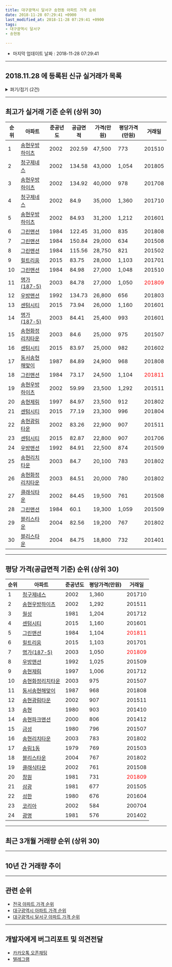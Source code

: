 ```yaml
---
title: 대구광역시 달서구 송현동 아파트 가격 순위
date: 2018-11-28 07:29:41 +0900
last_modified_at: 2018-11-28 07:29:41 +0900
tags:
- 대구광역시 달서구
- 송현동

---
```


* 마지막 업데이트 날짜 : 2018-11-28 07:29:41

---

## 2018.11.28 에 등록된 신규 실거래가 목록

<details>
<summary>펴기/접기 (2건)</summary>
<div markdown="1">

|아파트|준공년도|공급면적|가격(만원)|평당가격(만원)|거래일|
|---|---|---|---|---|---|
|[그린맨션](https://search.naver.com/search.naver?query=%EB%8C%80%EA%B5%AC%EA%B4%91%EC%97%AD%EC%8B%9C+%EB%8B%AC%EC%84%9C%EA%B5%AC+%EC%86%A1%ED%98%84%EB%8F%99+%EA%B7%B8%EB%A6%B0%EB%A7%A8%EC%85%98)|1984|60.1|19,000|1,043|<span style="color:red">201811</span>|
|[그린맨션](https://search.naver.com/search.naver?query=%EB%8C%80%EA%B5%AC%EA%B4%91%EC%97%AD%EC%8B%9C+%EB%8B%AC%EC%84%9C%EA%B5%AC+%EC%86%A1%ED%98%84%EB%8F%99+%EA%B7%B8%EB%A6%B0%EB%A7%A8%EC%85%98)|1984|73.17|24,500|1,104|<span style="color:red">201811</span>|


</div>
</details>

---

## 최고가 실거래 기준 순위 (상위 30)


|순위|아파트|준공년도|공급면적|가격(만원)|평당가격(만원)|거래일|
|---|---|---|---|---|---|---|
|1|[송현우방하이츠](https://search.naver.com/search.naver?query=%EB%8C%80%EA%B5%AC%EA%B4%91%EC%97%AD%EC%8B%9C+%EB%8B%AC%EC%84%9C%EA%B5%AC+%EC%86%A1%ED%98%84%EB%8F%99+%EC%86%A1%ED%98%84%EC%9A%B0%EB%B0%A9%ED%95%98%EC%9D%B4%EC%B8%A0)|2002|202.59|47,500|773|201510|
|2|[청구제네스](https://search.naver.com/search.naver?query=%EB%8C%80%EA%B5%AC%EA%B4%91%EC%97%AD%EC%8B%9C+%EB%8B%AC%EC%84%9C%EA%B5%AC+%EC%86%A1%ED%98%84%EB%8F%99+%EC%B2%AD%EA%B5%AC%EC%A0%9C%EB%84%A4%EC%8A%A4)|2002|134.58|43,000|1,054|201805|
|3|[송현우방하이츠](https://search.naver.com/search.naver?query=%EB%8C%80%EA%B5%AC%EA%B4%91%EC%97%AD%EC%8B%9C+%EB%8B%AC%EC%84%9C%EA%B5%AC+%EC%86%A1%ED%98%84%EB%8F%99+%EC%86%A1%ED%98%84%EC%9A%B0%EB%B0%A9%ED%95%98%EC%9D%B4%EC%B8%A0)|2002|134.92|40,000|978|201708|
|4|[청구제네스](https://search.naver.com/search.naver?query=%EB%8C%80%EA%B5%AC%EA%B4%91%EC%97%AD%EC%8B%9C+%EB%8B%AC%EC%84%9C%EA%B5%AC+%EC%86%A1%ED%98%84%EB%8F%99+%EC%B2%AD%EA%B5%AC%EC%A0%9C%EB%84%A4%EC%8A%A4)|2002|84.9|35,000|1,360|201710|
|5|[송현우방하이츠](https://search.naver.com/search.naver?query=%EB%8C%80%EA%B5%AC%EA%B4%91%EC%97%AD%EC%8B%9C+%EB%8B%AC%EC%84%9C%EA%B5%AC+%EC%86%A1%ED%98%84%EB%8F%99+%EC%86%A1%ED%98%84%EC%9A%B0%EB%B0%A9%ED%95%98%EC%9D%B4%EC%B8%A0)|2002|84.93|31,200|1,212|201601|
|6|[그린맨션](https://search.naver.com/search.naver?query=%EB%8C%80%EA%B5%AC%EA%B4%91%EC%97%AD%EC%8B%9C+%EB%8B%AC%EC%84%9C%EA%B5%AC+%EC%86%A1%ED%98%84%EB%8F%99+%EA%B7%B8%EB%A6%B0%EB%A7%A8%EC%85%98)|1984|122.45|31,000|835|201808|
|7|[그린맨션](https://search.naver.com/search.naver?query=%EB%8C%80%EA%B5%AC%EA%B4%91%EC%97%AD%EC%8B%9C+%EB%8B%AC%EC%84%9C%EA%B5%AC+%EC%86%A1%ED%98%84%EB%8F%99+%EA%B7%B8%EB%A6%B0%EB%A7%A8%EC%85%98)|1984|150.84|29,000|634|201508|
|8|[그린맨션](https://search.naver.com/search.naver?query=%EB%8C%80%EA%B5%AC%EA%B4%91%EC%97%AD%EC%8B%9C+%EB%8B%AC%EC%84%9C%EA%B5%AC+%EC%86%A1%ED%98%84%EB%8F%99+%EA%B7%B8%EB%A6%B0%EB%A7%A8%EC%85%98)|1984|115.56|28,750|821|201502|
|9|[힐트리움](https://search.naver.com/search.naver?query=%EB%8C%80%EA%B5%AC%EA%B4%91%EC%97%AD%EC%8B%9C+%EB%8B%AC%EC%84%9C%EA%B5%AC+%EC%86%A1%ED%98%84%EB%8F%99+%ED%9E%90%ED%8A%B8%EB%A6%AC%EC%9B%80)|2015|83.75|28,000|1,103|201701|
|10|[그린맨션](https://search.naver.com/search.naver?query=%EB%8C%80%EA%B5%AC%EA%B4%91%EC%97%AD%EC%8B%9C+%EB%8B%AC%EC%84%9C%EA%B5%AC+%EC%86%A1%ED%98%84%EB%8F%99+%EA%B7%B8%EB%A6%B0%EB%A7%A8%EC%85%98)|1984|84.98|27,000|1,048|201510|
|11|[명가(187-5)](https://search.naver.com/search.naver?query=%EB%8C%80%EA%B5%AC%EA%B4%91%EC%97%AD%EC%8B%9C+%EB%8B%AC%EC%84%9C%EA%B5%AC+%EC%86%A1%ED%98%84%EB%8F%99+%EB%AA%85%EA%B0%80%28187-5%29)|2003|84.78|27,000|1,050|<span style="color:red">201809</span>|
|12|[우방맨션](https://search.naver.com/search.naver?query=%EB%8C%80%EA%B5%AC%EA%B4%91%EC%97%AD%EC%8B%9C+%EB%8B%AC%EC%84%9C%EA%B5%AC+%EC%86%A1%ED%98%84%EB%8F%99+%EC%9A%B0%EB%B0%A9%EB%A7%A8%EC%85%98)|1992|134.73|26,800|656|201803|
|13|[센텀시티](https://search.naver.com/search.naver?query=%EB%8C%80%EA%B5%AC%EA%B4%91%EC%97%AD%EC%8B%9C+%EB%8B%AC%EC%84%9C%EA%B5%AC+%EC%86%A1%ED%98%84%EB%8F%99+%EC%84%BC%ED%85%80%EC%8B%9C%ED%8B%B0)|2015|73.94|26,000|1,160|201601|
|14|[명가(187-5)](https://search.naver.com/search.naver?query=%EB%8C%80%EA%B5%AC%EA%B4%91%EC%97%AD%EC%8B%9C+%EB%8B%AC%EC%84%9C%EA%B5%AC+%EC%86%A1%ED%98%84%EB%8F%99+%EB%AA%85%EA%B0%80%28187-5%29)|2003|84.41|25,400|993|201601|
|15|[송현화정리치타운](https://search.naver.com/search.naver?query=%EB%8C%80%EA%B5%AC%EA%B4%91%EC%97%AD%EC%8B%9C+%EB%8B%AC%EC%84%9C%EA%B5%AC+%EC%86%A1%ED%98%84%EB%8F%99+%EC%86%A1%ED%98%84%ED%99%94%EC%A0%95%EB%A6%AC%EC%B9%98%ED%83%80%EC%9A%B4)|2003|84.6|25,000|975|201507|
|16|[센텀시티](https://search.naver.com/search.naver?query=%EB%8C%80%EA%B5%AC%EA%B4%91%EC%97%AD%EC%8B%9C+%EB%8B%AC%EC%84%9C%EA%B5%AC+%EC%86%A1%ED%98%84%EB%8F%99+%EC%84%BC%ED%85%80%EC%8B%9C%ED%8B%B0)|2015|83.97|25,000|982|201602|
|17|[동서송현해맞이](https://search.naver.com/search.naver?query=%EB%8C%80%EA%B5%AC%EA%B4%91%EC%97%AD%EC%8B%9C+%EB%8B%AC%EC%84%9C%EA%B5%AC+%EC%86%A1%ED%98%84%EB%8F%99+%EB%8F%99%EC%84%9C%EC%86%A1%ED%98%84%ED%95%B4%EB%A7%9E%EC%9D%B4)|1987|84.89|24,900|968|201808|
|18|[그린맨션](https://search.naver.com/search.naver?query=%EB%8C%80%EA%B5%AC%EA%B4%91%EC%97%AD%EC%8B%9C+%EB%8B%AC%EC%84%9C%EA%B5%AC+%EC%86%A1%ED%98%84%EB%8F%99+%EA%B7%B8%EB%A6%B0%EB%A7%A8%EC%85%98)|1984|73.17|24,500|1,104|<span style="color:red">201811</span>|
|19|[송현우방하이츠](https://search.naver.com/search.naver?query=%EB%8C%80%EA%B5%AC%EA%B4%91%EC%97%AD%EC%8B%9C+%EB%8B%AC%EC%84%9C%EA%B5%AC+%EC%86%A1%ED%98%84%EB%8F%99+%EC%86%A1%ED%98%84%EC%9A%B0%EB%B0%A9%ED%95%98%EC%9D%B4%EC%B8%A0)|2002|59.99|23,500|1,292|201511|
|20|[송현제림](https://search.naver.com/search.naver?query=%EB%8C%80%EA%B5%AC%EA%B4%91%EC%97%AD%EC%8B%9C+%EB%8B%AC%EC%84%9C%EA%B5%AC+%EC%86%A1%ED%98%84%EB%8F%99+%EC%86%A1%ED%98%84%EC%A0%9C%EB%A6%BC)|1997|84.97|23,500|912|201802|
|21|[센텀시티](https://search.naver.com/search.naver?query=%EB%8C%80%EA%B5%AC%EA%B4%91%EC%97%AD%EC%8B%9C+%EB%8B%AC%EC%84%9C%EA%B5%AC+%EC%86%A1%ED%98%84%EB%8F%99+%EC%84%BC%ED%85%80%EC%8B%9C%ED%8B%B0)|2015|77.19|23,300|996|201804|
|22|[송현광림타운](https://search.naver.com/search.naver?query=%EB%8C%80%EA%B5%AC%EA%B4%91%EC%97%AD%EC%8B%9C+%EB%8B%AC%EC%84%9C%EA%B5%AC+%EC%86%A1%ED%98%84%EB%8F%99+%EC%86%A1%ED%98%84%EA%B4%91%EB%A6%BC%ED%83%80%EC%9A%B4)|2002|83.26|22,900|907|201511|
|23|[센텀시티](https://search.naver.com/search.naver?query=%EB%8C%80%EA%B5%AC%EA%B4%91%EC%97%AD%EC%8B%9C+%EB%8B%AC%EC%84%9C%EA%B5%AC+%EC%86%A1%ED%98%84%EB%8F%99+%EC%84%BC%ED%85%80%EC%8B%9C%ED%8B%B0)|2015|82.87|22,800|907|201706|
|24|[우방맨션](https://search.naver.com/search.naver?query=%EB%8C%80%EA%B5%AC%EA%B4%91%EC%97%AD%EC%8B%9C+%EB%8B%AC%EC%84%9C%EA%B5%AC+%EC%86%A1%ED%98%84%EB%8F%99+%EC%9A%B0%EB%B0%A9%EB%A7%A8%EC%85%98)|1992|84.91|22,500|874|201509|
|25|[송현리치타운](https://search.naver.com/search.naver?query=%EB%8C%80%EA%B5%AC%EA%B4%91%EC%97%AD%EC%8B%9C+%EB%8B%AC%EC%84%9C%EA%B5%AC+%EC%86%A1%ED%98%84%EB%8F%99+%EC%86%A1%ED%98%84%EB%A6%AC%EC%B9%98%ED%83%80%EC%9A%B4)|2003|84.7|20,100|783|201802|
|26|[송현화정리치타운](https://search.naver.com/search.naver?query=%EB%8C%80%EA%B5%AC%EA%B4%91%EC%97%AD%EC%8B%9C+%EB%8B%AC%EC%84%9C%EA%B5%AC+%EC%86%A1%ED%98%84%EB%8F%99+%EC%86%A1%ED%98%84%ED%99%94%EC%A0%95%EB%A6%AC%EC%B9%98%ED%83%80%EC%9A%B4)|2003|84.51|20,000|780|201802|
|27|[클래식타운](https://search.naver.com/search.naver?query=%EB%8C%80%EA%B5%AC%EA%B4%91%EC%97%AD%EC%8B%9C+%EB%8B%AC%EC%84%9C%EA%B5%AC+%EC%86%A1%ED%98%84%EB%8F%99+%ED%81%B4%EB%9E%98%EC%8B%9D%ED%83%80%EC%9A%B4)|2002|84.45|19,500|761|201508|
|28|[그린맨션](https://search.naver.com/search.naver?query=%EB%8C%80%EA%B5%AC%EA%B4%91%EC%97%AD%EC%8B%9C+%EB%8B%AC%EC%84%9C%EA%B5%AC+%EC%86%A1%ED%98%84%EB%8F%99+%EA%B7%B8%EB%A6%B0%EB%A7%A8%EC%85%98)|1984|60.1|19,300|1,059|201509|
|29|[블리스타운](https://search.naver.com/search.naver?query=%EB%8C%80%EA%B5%AC%EA%B4%91%EC%97%AD%EC%8B%9C+%EB%8B%AC%EC%84%9C%EA%B5%AC+%EC%86%A1%ED%98%84%EB%8F%99+%EB%B8%94%EB%A6%AC%EC%8A%A4%ED%83%80%EC%9A%B4)|2004|82.56|19,200|767|201802|
|30|[블리스타운](https://search.naver.com/search.naver?query=%EB%8C%80%EA%B5%AC%EA%B4%91%EC%97%AD%EC%8B%9C+%EB%8B%AC%EC%84%9C%EA%B5%AC+%EC%86%A1%ED%98%84%EB%8F%99+%EB%B8%94%EB%A6%AC%EC%8A%A4%ED%83%80%EC%9A%B4)|2004|84.75|18,800|732|201401|


---

## 평당 가격(공급면적 기준) 순위 (상위 30)


|순위|아파트|준공년도|평당가격(만원)|거래일|
|---|---|---|---|---|
|1|[청구제네스](https://search.naver.com/search.naver?query=%EB%8C%80%EA%B5%AC%EA%B4%91%EC%97%AD%EC%8B%9C+%EB%8B%AC%EC%84%9C%EA%B5%AC+%EC%86%A1%ED%98%84%EB%8F%99+%EC%B2%AD%EA%B5%AC%EC%A0%9C%EB%84%A4%EC%8A%A4)|2002|1,360|201710|
|2|[송현우방하이츠](https://search.naver.com/search.naver?query=%EB%8C%80%EA%B5%AC%EA%B4%91%EC%97%AD%EC%8B%9C+%EB%8B%AC%EC%84%9C%EA%B5%AC+%EC%86%A1%ED%98%84%EB%8F%99+%EC%86%A1%ED%98%84%EC%9A%B0%EB%B0%A9%ED%95%98%EC%9D%B4%EC%B8%A0)|2002|1,292|201511|
|3|[월성](https://search.naver.com/search.naver?query=%EB%8C%80%EA%B5%AC%EA%B4%91%EC%97%AD%EC%8B%9C+%EB%8B%AC%EC%84%9C%EA%B5%AC+%EC%86%A1%ED%98%84%EB%8F%99+%EC%9B%94%EC%84%B1)|1981|1,204|201712|
|4|[센텀시티](https://search.naver.com/search.naver?query=%EB%8C%80%EA%B5%AC%EA%B4%91%EC%97%AD%EC%8B%9C+%EB%8B%AC%EC%84%9C%EA%B5%AC+%EC%86%A1%ED%98%84%EB%8F%99+%EC%84%BC%ED%85%80%EC%8B%9C%ED%8B%B0)|2015|1,160|201601|
|5|[그린맨션](https://search.naver.com/search.naver?query=%EB%8C%80%EA%B5%AC%EA%B4%91%EC%97%AD%EC%8B%9C+%EB%8B%AC%EC%84%9C%EA%B5%AC+%EC%86%A1%ED%98%84%EB%8F%99+%EA%B7%B8%EB%A6%B0%EB%A7%A8%EC%85%98)|1984|1,104|<span style="color:red">201811</span>|
|6|[힐트리움](https://search.naver.com/search.naver?query=%EB%8C%80%EA%B5%AC%EA%B4%91%EC%97%AD%EC%8B%9C+%EB%8B%AC%EC%84%9C%EA%B5%AC+%EC%86%A1%ED%98%84%EB%8F%99+%ED%9E%90%ED%8A%B8%EB%A6%AC%EC%9B%80)|2015|1,103|201701|
|7|[명가(187-5)](https://search.naver.com/search.naver?query=%EB%8C%80%EA%B5%AC%EA%B4%91%EC%97%AD%EC%8B%9C+%EB%8B%AC%EC%84%9C%EA%B5%AC+%EC%86%A1%ED%98%84%EB%8F%99+%EB%AA%85%EA%B0%80%28187-5%29)|2003|1,050|<span style="color:red">201809</span>|
|8|[우방맨션](https://search.naver.com/search.naver?query=%EB%8C%80%EA%B5%AC%EA%B4%91%EC%97%AD%EC%8B%9C+%EB%8B%AC%EC%84%9C%EA%B5%AC+%EC%86%A1%ED%98%84%EB%8F%99+%EC%9A%B0%EB%B0%A9%EB%A7%A8%EC%85%98)|1992|1,025|201509|
|9|[송현제림](https://search.naver.com/search.naver?query=%EB%8C%80%EA%B5%AC%EA%B4%91%EC%97%AD%EC%8B%9C+%EB%8B%AC%EC%84%9C%EA%B5%AC+%EC%86%A1%ED%98%84%EB%8F%99+%EC%86%A1%ED%98%84%EC%A0%9C%EB%A6%BC)|1997|1,006|201712|
|10|[송현화정리치타운](https://search.naver.com/search.naver?query=%EB%8C%80%EA%B5%AC%EA%B4%91%EC%97%AD%EC%8B%9C+%EB%8B%AC%EC%84%9C%EA%B5%AC+%EC%86%A1%ED%98%84%EB%8F%99+%EC%86%A1%ED%98%84%ED%99%94%EC%A0%95%EB%A6%AC%EC%B9%98%ED%83%80%EC%9A%B4)|2003|975|201507|
|11|[동서송현해맞이](https://search.naver.com/search.naver?query=%EB%8C%80%EA%B5%AC%EA%B4%91%EC%97%AD%EC%8B%9C+%EB%8B%AC%EC%84%9C%EA%B5%AC+%EC%86%A1%ED%98%84%EB%8F%99+%EB%8F%99%EC%84%9C%EC%86%A1%ED%98%84%ED%95%B4%EB%A7%9E%EC%9D%B4)|1987|968|201808|
|12|[송현광림타운](https://search.naver.com/search.naver?query=%EB%8C%80%EA%B5%AC%EA%B4%91%EC%97%AD%EC%8B%9C+%EB%8B%AC%EC%84%9C%EA%B5%AC+%EC%86%A1%ED%98%84%EB%8F%99+%EC%86%A1%ED%98%84%EA%B4%91%EB%A6%BC%ED%83%80%EC%9A%B4)|2002|907|201511|
|13|[송현](https://search.naver.com/search.naver?query=%EB%8C%80%EA%B5%AC%EA%B4%91%EC%97%AD%EC%8B%9C+%EB%8B%AC%EC%84%9C%EA%B5%AC+%EC%86%A1%ED%98%84%EB%8F%99+%EC%86%A1%ED%98%84)|1980|903|201410|
|14|[송현파크맨션](https://search.naver.com/search.naver?query=%EB%8C%80%EA%B5%AC%EA%B4%91%EC%97%AD%EC%8B%9C+%EB%8B%AC%EC%84%9C%EA%B5%AC+%EC%86%A1%ED%98%84%EB%8F%99+%EC%86%A1%ED%98%84%ED%8C%8C%ED%81%AC%EB%A7%A8%EC%85%98)|2000|806|201412|
|15|[금성](https://search.naver.com/search.naver?query=%EB%8C%80%EA%B5%AC%EA%B4%91%EC%97%AD%EC%8B%9C+%EB%8B%AC%EC%84%9C%EA%B5%AC+%EC%86%A1%ED%98%84%EB%8F%99+%EA%B8%88%EC%84%B1)|1980|796|201507|
|16|[송현리치타운](https://search.naver.com/search.naver?query=%EB%8C%80%EA%B5%AC%EA%B4%91%EC%97%AD%EC%8B%9C+%EB%8B%AC%EC%84%9C%EA%B5%AC+%EC%86%A1%ED%98%84%EB%8F%99+%EC%86%A1%ED%98%84%EB%A6%AC%EC%B9%98%ED%83%80%EC%9A%B4)|2003|783|201802|
|17|[송림1동](https://search.naver.com/search.naver?query=%EB%8C%80%EA%B5%AC%EA%B4%91%EC%97%AD%EC%8B%9C+%EB%8B%AC%EC%84%9C%EA%B5%AC+%EC%86%A1%ED%98%84%EB%8F%99+%EC%86%A1%EB%A6%BC1%EB%8F%99)|1979|769|201503|
|18|[블리스타운](https://search.naver.com/search.naver?query=%EB%8C%80%EA%B5%AC%EA%B4%91%EC%97%AD%EC%8B%9C+%EB%8B%AC%EC%84%9C%EA%B5%AC+%EC%86%A1%ED%98%84%EB%8F%99+%EB%B8%94%EB%A6%AC%EC%8A%A4%ED%83%80%EC%9A%B4)|2004|767|201802|
|19|[클래식타운](https://search.naver.com/search.naver?query=%EB%8C%80%EA%B5%AC%EA%B4%91%EC%97%AD%EC%8B%9C+%EB%8B%AC%EC%84%9C%EA%B5%AC+%EC%86%A1%ED%98%84%EB%8F%99+%ED%81%B4%EB%9E%98%EC%8B%9D%ED%83%80%EC%9A%B4)|2002|761|201508|
|20|[창원](https://search.naver.com/search.naver?query=%EB%8C%80%EA%B5%AC%EA%B4%91%EC%97%AD%EC%8B%9C+%EB%8B%AC%EC%84%9C%EA%B5%AC+%EC%86%A1%ED%98%84%EB%8F%99+%EC%B0%BD%EC%9B%90)|1981|731|<span style="color:red">201809</span>|
|21|[삼광](https://search.naver.com/search.naver?query=%EB%8C%80%EA%B5%AC%EA%B4%91%EC%97%AD%EC%8B%9C+%EB%8B%AC%EC%84%9C%EA%B5%AC+%EC%86%A1%ED%98%84%EB%8F%99+%EC%82%BC%EA%B4%91)|1981|677|201505|
|22|[성한](https://search.naver.com/search.naver?query=%EB%8C%80%EA%B5%AC%EA%B4%91%EC%97%AD%EC%8B%9C+%EB%8B%AC%EC%84%9C%EA%B5%AC+%EC%86%A1%ED%98%84%EB%8F%99+%EC%84%B1%ED%95%9C)|1980|676|201604|
|23|[코리아](https://search.naver.com/search.naver?query=%EB%8C%80%EA%B5%AC%EA%B4%91%EC%97%AD%EC%8B%9C+%EB%8B%AC%EC%84%9C%EA%B5%AC+%EC%86%A1%ED%98%84%EB%8F%99+%EC%BD%94%EB%A6%AC%EC%95%84)|2002|584|200704|
|24|[광명](https://search.naver.com/search.naver?query=%EB%8C%80%EA%B5%AC%EA%B4%91%EC%97%AD%EC%8B%9C+%EB%8B%AC%EC%84%9C%EA%B5%AC+%EC%86%A1%ED%98%84%EB%8F%99+%EA%B4%91%EB%AA%85)|1981|576|201402|


---

## 최근 3개월 거래량 순위 (상위 30)


<div style="width:100%;">
    <canvas id="deal_count_ranking" height="250"></canvas>
</div>


<script>
new Chart(document.getElementById("deal_count_ranking"), {
    type: 'horizontalBar',
    data: {
        labels: ['그린맨션', '월성', '송현우방하이츠', '동서송현해맞이', '우방맨션', '청구제네스', '송현', '창원', '명가(187-5)', '송현제림'],
        datasets: [{
            label: '실거래 수',
            data: [17, 11, 9, 3, 2, 2, 2, 1, 1, 1],
            borderColor: "rgba(255, 0, 128, 1)",
            backgroundColor: "rgba(255, 0, 128, 0.5)",
            fill: false,
        }]
    },
    options: {
        responsive: true,
        title: {
            display: true,
            text: '최근 3개월 거래량 순위'
        },
        tooltips: {
            mode: 'index',
            intersect: false,
            callbacks: {
                title: function(tooltipItems, data) {
                    return "실거래 수:";
                },
                label: function(tooltipItem, data) {
                    return data.labels[tooltipItem.index] + ": " + tooltipItem.xLabel;
                }
            }
        },
        hover: {
            mode: 'nearest',
            intersect: true
        },
        scales: {
            xAxes: [{
                display: true,
                scaleLabel: {
                    display: true,
                    labelString: '실거래 수'
                },
                ticks: {
                    suggestedMin: 0,
                }
            }],
            yAxes: [{
                display: true,
                ticks: {
                    autoSkip: false,
                    callback: function(value, index, values) {
                        if (value.length > 15)
                            return value.substr(0, 13) + "...";
                        else
                            return value;
                    }
                },
                scaleLabel: {
                    display: false,
                }
            }]
        }
    }
});

</script>


---

## 10년 간 거래량 추이


<div style="width:100%;">
    <canvas id="deal_progress" height="250"></canvas>
</div>

<script>
new Chart(document.getElementById("deal_progress"), {
    type: 'line',
    data: {
        labels: ['200811','200812','200901','200902','200903','200904','200905','200906','200907','200908','200909','200910','200911','200912','201001','201002','201003','201004','201005','201006','201007','201008','201009','201010','201011','201012','201101','201102','201103','201104','201105','201106','201107','201108','201109','201110','201111','201112','201201','201202','201203','201204','201205','201206','201207','201208','201209','201210','201211','201212','201301','201302','201303','201304','201305','201306','201307','201308','201309','201310','201311','201312','201401','201402','201403','201404','201405','201406','201407','201408','201409','201410','201411','201412','201501','201502','201503','201504','201505','201506','201507','201508','201509','201510','201511','201512','201601','201602','201603','201604','201605','201606','201607','201608','201609','201610','201611','201612','201701','201702','201703','201704','201705','201706','201707','201708','201709','201710','201711','201712','201801','201802','201803','201804','201805','201806','201807','201808','201809','201810','201811'],
        datasets: [{
            label: '실거래 수',
            pointRadius: 1,
            data: [6, 3, 6, 18, 18, 23, 22, 16, 23, 22, 30, 21, 18, 21, 21, 12, 34, 18, 14, 9, 13, 30, 13, 30, 27, 20, 38, 32, 27, 30, 39, 29, 22, 33, 21, 18, 22, 9, 23, 28, 20, 35, 20, 19, 17, 12, 13, 30, 14, 23, 17, 23, 28, 25, 37, 20, 10, 15, 17, 27, 29, 14, 36, 26, 36, 33, 18, 17, 16, 17, 31, 20, 13, 19, 21, 13, 23, 28, 28, 21, 28, 10, 14, 19, 8, 3, 7, 7, 12, 9, 10, 15, 9, 10, 16, 14, 14, 13, 6, 13, 22, 16, 20, 23, 16, 24, 18, 21, 21, 14, 15, 20, 28, 23, 21, 16, 15, 27, 25, 18, 6],
            borderColor: "rgba(255, 201, 14, 1)",
            backgroundColor: "rgba(255, 201, 14, 0.5)",
            fill: true,
        }]
    },
    options: {
        responsive: true,
        title: {
            display: true,
            text: '10년간 거래량 추이'
        },
        tooltips: {
            mode: 'index',
            intersect: false,
        },
        hover: {
            mode: 'nearest',
            intersect: true
        },
        scales: {
            xAxes: [{
                display: true,
                scaleLabel: {
                    display: true,
                    labelString: '년/월'
                }
            }],
            yAxes: [{
                display: true,
                ticks: {
                    suggestedMin: 0,
                },
                scaleLabel: {
                    display: true,
                    labelString: '실거래 수'
                }
            }]
        }
    }
});

</script>


---

## 관련 순위

- [전국 아파트 가격 순위](https://inasie.github.io/apt-ranking/전국)
- [대구광역시 아파트 가격 순위](https://inasie.github.io/apt-ranking/대구광역시)
- [대구광역시 달서구 아파트 가격 순위](https://inasie.github.io/apt-ranking/대구광역시-달서구)


---

## 개발자에게 버그리포트 및 의견전달

- [카카오톡 오픈채팅](https://open.kakao.com/o/gLJUAP4)
- [텔레그램](https://t.me/inasie)

